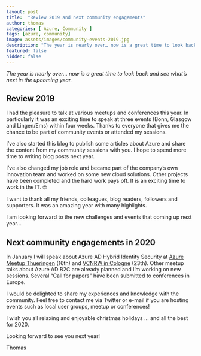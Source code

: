 ```yaml
---
layout: post
title:  "Review 2019 and next community engagements"
author: thomas
categories: [ Azure, Community ]
tags: [azure, community]
image: assets/images/community-events-2019.jpg
description: "The year is nearly over… now is a great time to look back and see what’s next in the upcoming year."
featured: false
hidden: false
---
```


_The year is nearly over… now is a great time to look back and see what’s next in the upcoming year._

## Review 2019
I had the pleasure to talk at various meetups and conferences this year.
In particularly it was an exciting time to speak at three events (Bonn, Glasgow and Lingen/Ems) within four weeks.
Thanks to everyone that gives me the chance to be part of community events or attended my sessions. 

I’ve also started this blog to publish some articles about Azure and share the content from my community sessions with you. I hope to spend more time to writing blog posts next year.

I’ve also changed my job role and became part of the company’s own innovation team and worked on some new cloud solutions.
Other projects have been completed and the hard work pays off.
It is an exciting time to work in the IT. 🤓

I want to thank all my friends, colleagues, blog readers, followers and supporters.
It was an amazing year with many highlights. 

I am looking forward to the new challenges and events that coming up next year…

## Next community engagements in 2020
In January I will speak about Azure AD Hybrid Identity Security at [Azure Meetup Thueringen](https://www.meetup.com/de-DE/Azure-Thueringen-Meetup/events/266891687/) (16th) and [VCNRW in Cologne](https://vcnrw.de/23-01-2020-koeln/) (23th). Other meetup talks about Azure AD B2C are already planned and I’m working on new sessions.
Several “Call for papers" have been submitted to conferences in Europe.

I would be delighted to share my experiences and knowledge with the community.
Feel free to contact me via Twitter or e-mail if you are hosting events such as local user groups, meetup or conferences!

I wish you all relaxing and enjoyable christmas holidays
… and all the best for 2020.

Looking forward to see you next year!

Thomas